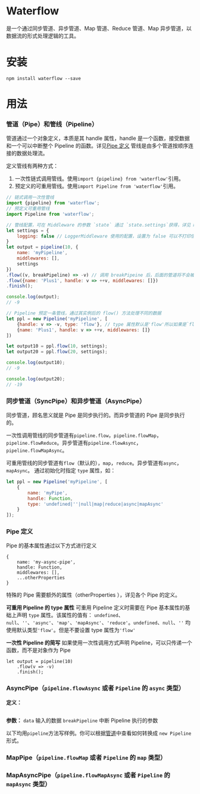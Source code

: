 # Waterflow

是一个通过同步管道、异步管道、Map 管道、Reduce 管道、Map 异步管道，以数据流的形式处理逻辑的工具。

# 安装

```
npm install waterflow --save
```

# 用法

### <a name="pipe">管道（Pipe）和管线（Pipeline）</a>
管道通过一个对象定义，本质是其 handle 属性，handle 是一个函数，接受数据和一个可以中断整个 Pipeline 的函数。详见[Pipe 定义](#pipe)
管线是由多个管道按顺序连接的数据处理流。

定义管线有两种方式：
1. 一次性链式调用管线。使用`import {pipeline} from 'waterflow'`引用。
2.  预定义的可重用管线。使用`import Pipeline from 'waterflow'`引用。

```javascript
// 链式调用一次性管线
import {pipeline} from 'waterflow';
// 预定义可重用管线
import Pipeline from 'waterflow';

// 管线配置，可在 Middleware 的参数 `state` 通过 `state.settings`获得，详见 Middlewares 一节
let settings = {
    logging: false // LoggerMiddleware 使用的配置，设置为 false 可以不打印信息
}
let output = pipeline(10, {
    name: 'myPipeline',
    middlewares: [],
    settings
})
.flow((v, breakPipeline) => -v) // 调用 breakPipeine 后，后面的管道将不会被执行
.flow({name: 'Plus1', handle: v => ++v, middlewares: []})
.finish();

console.log(output);
// -9

// Pipeline 预定一条管线，通过其实例后的 flow() 方法处理不同的数据
let ppl = new Pipeline('myPipeline', [
    {handle: v => -v, type: 'flow'}, // type 属性默认是'flow'所以如果是`flow`类型的，不设置 type 属性
    {name: 'Plus1', handle: v => ++v, middlewares: []}
])

let output10 = ppl.flow(10, settings);
let output20 = ppl.flow(20, settings);

console.log(output10);
// -9

console.log(output20);
// -19
```

### 同步管道（SyncPipe）和异步管道（AsyncPipe）

同步管道，顾名思义就是 Pipe 是同步执行的。而异步管道的 Pipe 是同步执行的。

一次性调用管线的同步管道有`pipeline.flow`，`pipeline.flowMap`，`pipeline.flowReduce`。异步管道有`pipeline.flowAsync`，`pipeline.flowMapAsync`。

可重用管线的同步管道有`flow`（默认的），`map`，`reduce`。异步管道有`async`，`mapAsync`。 通过初始化时指定 `type` 属性，如：

```javascript
let ppl = new Pipeline('myPipeline', [
    {
        name: 'myPipe',
        handle: Function,
        type: 'undefined|''|null|map|reduce|async|mapAsync'
    }
]);
```

### <a name="pipe-definition">Pipe 定义</a>
Pipe 的基本属性通过以下方式进行定义
```
{
    name: 'my-async-pipe',
    handle: Function,
    middlewares: [],
    ...otherProperties
}
```
特殊的 Pipe 需要额外的属性（otherProperties ），详见各个 Pipe 的定义。

**可重用 Pipeline 的 type 属性**
可重用 Pipeline 定义时需要在 Pipe 基本属性的基础上声明 `type` 属性。该属性的值有：
`undefined`、`null`、`''`、`'async'`、`'map'`、`'mapAsync'`、`'reduce'`。`undefined`、`null`、`''` 均使用默认类型`'flow'`。但是不要设置 type 属性为`'flow'`

**一次性 Pipeline 的简写**
如果使用一次性调用方式声明 Pipeline，可以只传递一个函数，而不是对象作为 Pipe
```
let output = pipeline(10)
    .flow(v => -v)
    .finish();
```


### AsyncPipe（`pipeline.flowAsync` 或者 `Pipeline` 的 `async` 类型）
**定义：**
```javascript
```
**参数：**
`data` 输入的数据
`breakPipeline` 中断 Pipeline 执行的参数


以下均用`pipeline`方法写样例。你可以根据[管道](#pipe)中查看如何转换成 `new Pipeline`形式。



### MapPipe（`pipeline.flowMap` 或者 `Pipeline` 的 `map` 类型）

### MapAsyncPipe（`pipeline.flowMapAsync` 或者 `Pipeline` 的 `mapAsync` 类型）
